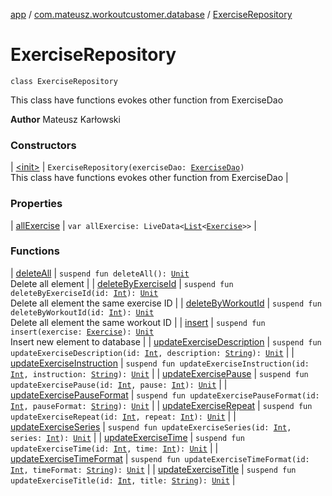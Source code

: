 [app](../../index.md) / [com.mateusz.workoutcustomer.database](../index.md) / [ExerciseRepository](./index.md)

# ExerciseRepository

`class ExerciseRepository`

This class have functions evokes other function from ExerciseDao

**Author**
Mateusz Karłowski

### Constructors

| [&lt;init&gt;](-init-.md) | `ExerciseRepository(exerciseDao: `[`ExerciseDao`](../-exercise-dao/index.md)`)`<br>This class have functions evokes other function from ExerciseDao |

### Properties

| [allExercise](all-exercise.md) | `var allExercise: LiveData<`[`List`](https://kotlinlang.org/api/latest/jvm/stdlib/kotlin.collections/-list/index.html)`<`[`Exercise`](../-exercise/index.md)`>>` |

### Functions

| [deleteAll](delete-all.md) | `suspend fun deleteAll(): `[`Unit`](https://kotlinlang.org/api/latest/jvm/stdlib/kotlin/-unit/index.html)<br>Delete all element |
| [deleteByExerciseId](delete-by-exercise-id.md) | `suspend fun deleteByExerciseId(id: `[`Int`](https://kotlinlang.org/api/latest/jvm/stdlib/kotlin/-int/index.html)`): `[`Unit`](https://kotlinlang.org/api/latest/jvm/stdlib/kotlin/-unit/index.html)<br>Delete all element the same exercise ID |
| [deleteByWorkoutId](delete-by-workout-id.md) | `suspend fun deleteByWorkoutId(id: `[`Int`](https://kotlinlang.org/api/latest/jvm/stdlib/kotlin/-int/index.html)`): `[`Unit`](https://kotlinlang.org/api/latest/jvm/stdlib/kotlin/-unit/index.html)<br>Delete all element the same workout ID |
| [insert](insert.md) | `suspend fun insert(exercise: `[`Exercise`](../-exercise/index.md)`): `[`Unit`](https://kotlinlang.org/api/latest/jvm/stdlib/kotlin/-unit/index.html)<br>Insert new element to database |
| [updateExerciseDescription](update-exercise-description.md) | `suspend fun updateExerciseDescription(id: `[`Int`](https://kotlinlang.org/api/latest/jvm/stdlib/kotlin/-int/index.html)`, description: `[`String`](https://kotlinlang.org/api/latest/jvm/stdlib/kotlin/-string/index.html)`): `[`Unit`](https://kotlinlang.org/api/latest/jvm/stdlib/kotlin/-unit/index.html) |
| [updateExerciseInstruction](update-exercise-instruction.md) | `suspend fun updateExerciseInstruction(id: `[`Int`](https://kotlinlang.org/api/latest/jvm/stdlib/kotlin/-int/index.html)`, instruction: `[`String`](https://kotlinlang.org/api/latest/jvm/stdlib/kotlin/-string/index.html)`): `[`Unit`](https://kotlinlang.org/api/latest/jvm/stdlib/kotlin/-unit/index.html) |
| [updateExercisePause](update-exercise-pause.md) | `suspend fun updateExercisePause(id: `[`Int`](https://kotlinlang.org/api/latest/jvm/stdlib/kotlin/-int/index.html)`, pause: `[`Int`](https://kotlinlang.org/api/latest/jvm/stdlib/kotlin/-int/index.html)`): `[`Unit`](https://kotlinlang.org/api/latest/jvm/stdlib/kotlin/-unit/index.html) |
| [updateExercisePauseFormat](update-exercise-pause-format.md) | `suspend fun updateExercisePauseFormat(id: `[`Int`](https://kotlinlang.org/api/latest/jvm/stdlib/kotlin/-int/index.html)`, pauseFormat: `[`String`](https://kotlinlang.org/api/latest/jvm/stdlib/kotlin/-string/index.html)`): `[`Unit`](https://kotlinlang.org/api/latest/jvm/stdlib/kotlin/-unit/index.html) |
| [updateExerciseRepeat](update-exercise-repeat.md) | `suspend fun updateExerciseRepeat(id: `[`Int`](https://kotlinlang.org/api/latest/jvm/stdlib/kotlin/-int/index.html)`, repeat: `[`Int`](https://kotlinlang.org/api/latest/jvm/stdlib/kotlin/-int/index.html)`): `[`Unit`](https://kotlinlang.org/api/latest/jvm/stdlib/kotlin/-unit/index.html) |
| [updateExerciseSeries](update-exercise-series.md) | `suspend fun updateExerciseSeries(id: `[`Int`](https://kotlinlang.org/api/latest/jvm/stdlib/kotlin/-int/index.html)`, series: `[`Int`](https://kotlinlang.org/api/latest/jvm/stdlib/kotlin/-int/index.html)`): `[`Unit`](https://kotlinlang.org/api/latest/jvm/stdlib/kotlin/-unit/index.html) |
| [updateExerciseTime](update-exercise-time.md) | `suspend fun updateExerciseTime(id: `[`Int`](https://kotlinlang.org/api/latest/jvm/stdlib/kotlin/-int/index.html)`, time: `[`Int`](https://kotlinlang.org/api/latest/jvm/stdlib/kotlin/-int/index.html)`): `[`Unit`](https://kotlinlang.org/api/latest/jvm/stdlib/kotlin/-unit/index.html) |
| [updateExerciseTimeFormat](update-exercise-time-format.md) | `suspend fun updateExerciseTimeFormat(id: `[`Int`](https://kotlinlang.org/api/latest/jvm/stdlib/kotlin/-int/index.html)`, timeFormat: `[`String`](https://kotlinlang.org/api/latest/jvm/stdlib/kotlin/-string/index.html)`): `[`Unit`](https://kotlinlang.org/api/latest/jvm/stdlib/kotlin/-unit/index.html) |
| [updateExerciseTitle](update-exercise-title.md) | `suspend fun updateExerciseTitle(id: `[`Int`](https://kotlinlang.org/api/latest/jvm/stdlib/kotlin/-int/index.html)`, title: `[`String`](https://kotlinlang.org/api/latest/jvm/stdlib/kotlin/-string/index.html)`): `[`Unit`](https://kotlinlang.org/api/latest/jvm/stdlib/kotlin/-unit/index.html) |

